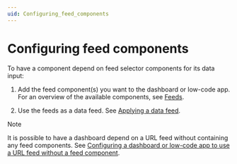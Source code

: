 ```yaml
---
uid: Configuring_feed_components
---
```


# Configuring feed components

To have a component depend on feed selector components for its data input:

1. Add the feed component(s) you want to the dashboard or low-code app. For an overview of the available components, see [Feeds](xref:Feeds).

1. Use the feeds as a data feed. See [Applying a data feed](xref:Apply_Data_Feed).

> [!NOTE]
> It is possible to have a dashboard depend on a URL feed without containing any feed components. See [Configuring a dashboard or low-code app to use a URL feed without a feed component](xref:Configuring_a_dashboard_to_use_a_URL_feed_without_a_feed_component).
